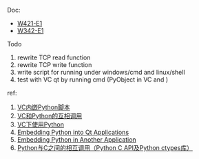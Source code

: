 Doc:

- [W421-E1](http://www.fa.omron.com.cn/data_pdf/mnu/w421-e1-04_cs1w_cj1w-etn21.pdf?id=1680 "W421_PDF")
- [W342-E1](http://www.fa.omron.com.cn/upload/doc/source/500.pdf "W342_PDF")

Todo

1. rewrite TCP read function
2. rewrite TCP write function
3. write script for running under windows/cmd and linux/shell
4. test with VC qt by running cmd (PyObject in VC and )

ref:

1. [VC内嵌Python脚本](http://blog.csdn.net/yuucyf/article/details/5861931 "VC内嵌Python脚本")
2. [VC和Python的互相调用](http://blog.csdn.net/wallaceli1981/article/details/6655358 "VC和Python的互相调用")
3. [VC下使用Python](http://www.huomo.cn/developer/article-15479.html "VC下使用Python")
4. [Embedding Python into Qt Applications](http://doc.qt.digia.com/qq/qq23-pythonqt.html "Embedding Python into Qt Applications")
5. [Embedding Python in Another Application](https://docs.python.org/2/extending/embedding.html "Embedding Python in Another Application")
6. [Python与C之间的相互调用（Python C API及Python ctypes库）](http://blog.csdn.net/vagrxie/article/details/5251306 "Python与C之间的相互调用（Python C API及Python ctypes库）")